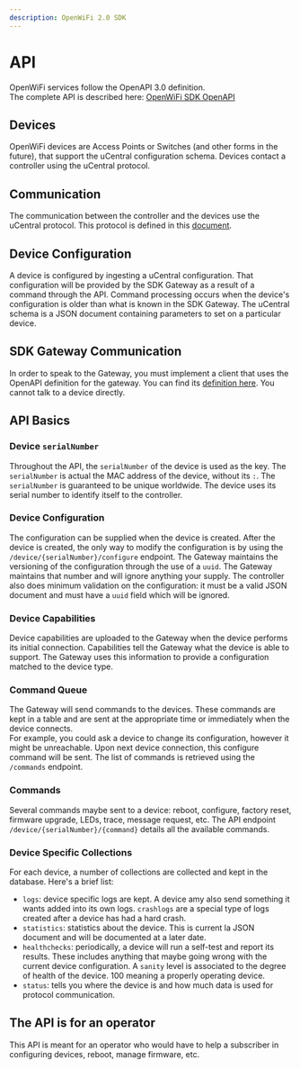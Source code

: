 ```yaml
---
description: OpenWiFi 2.0 SDK
---
```


# API

OpenWiFi services follow the OpenAPI 3.0 definition.  
The complete API is described here: [OpenWiFi SDK OpenAPI](https://github.com/Telecominfraproject/wlan-cloud-ucentralgw/blob/master/openapi/ucentral/ucentral.yaml)

## Devices

OpenWiFi devices are Access Points or Switches \(and other forms in the future\), that support the uCentral configuration schema. Devices contact a controller using the uCentral protocol.

## Communication

The communication between the controller and the devices use the uCentral protocol. This protocol is defined in this [document](https://github.com/Telecominfraproject/wlan-cloud-ucentralgw/blob/main/PROTOCOL.md).

## Device Configuration

A device is configured by ingesting a uCentral configuration. That configuration will be provided by the SDK Gateway as a result of a command through the API. Command processing occurs when the device's configuration is older than what is known in the SDK Gateway. The uCentral schema is a JSON document containing parameters to set on a particular device.

## SDK Gateway Communication

In order to speak to the Gateway, you must implement a client that uses the OpenAPI definition for the gateway. You can find its [definition here](https://github.com/Telecominfraproject/wlan-cloud-ucentralgw/blob/main/openapi/ucentral/ucentral.yaml). You cannot talk to a device directly.

## API Basics

### Device `serialNumber`

Throughout the API, the `serialNumber` of the device is used as the key. The `serialNumber` is actual the MAC address of the device, without its `:`. The `serialNumber` is guaranteed to be unique worldwide. The device uses its serial number to identify itself to the controller.

### Device Configuration

The configuration can be supplied when the device is created. After the device is created, the only way to modify the configuration is by using the `/device/{serialNumber}/configure` endpoint. The Gateway maintains the versioning of the configuration through the use of a `uuid`. The Gateway maintains that number and will ignore anything your supply. The controller also does minimum validation on the configuration: it must be a valid JSON document and must have a `uuid` field which will be ignored.

### Device Capabilities

Device capabilities are uploaded to the Gateway when the device performs its initial connection. Capabilities tell the Gateway what the device is able to support. The Gateway uses this information to provide a configuration matched to the device type.

### Command Queue

The Gateway will send commands to the devices. These commands are kept in a table and are sent at the appropriate time or immediately when the device connects.  
For example, you could ask a device to change its configuration, however it might be unreachable. Upon next device connection, this configure command will be sent. The list of commands is retrieved using the `/commands` endpoint.

### Commands

Several commands maybe sent to a device: reboot, configure, factory reset, firmware upgrade, LEDs, trace, message request, etc. The API endpoint `/device/{serialNumber}/{command}` details all the available commands.

### Device Specific Collections

For each device, a number of collections are collected and kept in the database. Here's a brief list:

* `logs`: device specific logs are kept. A device amy also send something it wants added into its own logs. `crashlogs` are a special type of logs created after a device has had a hard crash.
* `statistics`: statistics about the device. This is current la JSON document and will be documented at a later date.
* `healthchecks`: periodically, a device will run a self-test and report its results. These includes anything that maybe going wrong with the current device configuration. A `sanity` level is associated to the degree of health of the device. 100 meaning a properly operating device.
* `status`: tells you where the device is and how much data is used for protocol communication.

## The API is for an operator

This API is meant for an operator who would have to help a subscriber in configuring devices, reboot, manage firmware, etc.


